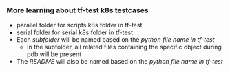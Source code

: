 ### More learning about tf-test k8s testcases

* parallel folder for scripts k8s folder in tf-test
* serial folder for serial k8s folder in tf-test
* Each *subfolder* will be named based on the *python file name in tf-test*
  * In the subfolder, all related files containing the specific object during pdb will be present
* The *README* will also be named based on the *python file name in tf-test*